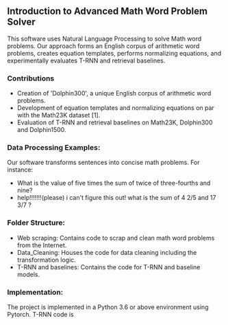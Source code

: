 ## Introduction to Advanced Math Word Problem Solver

This software uses Natural Language Processing to solve Math word problems. Our approach forms an English corpus of arithmetic word problems, creates equation templates, performs normalizing equations, and experimentally evaluates T-RNN and retrieval baselines.

### Contributions
- Creation of 'Dolphin300', a unique English corpus of arithmetic word problems.
- Development of equation templates and normalizing equations on par with the Math23K dataset [1].
- Evaluation of T-RNN and retrieval baselines on Math23K, Dolphin300 and Dolphin1500.

### Data Processing Examples:
Our software transforms sentences into concise math problems. For instance:
- What is the value of five times the sum of twice of three-fourths and nine?
- help!!!!!!!(please) i can't figure this out! what is the sum of 4 2/5 and 17 3/7 ?

### Folder Structure:
- Web scraping: Contains code to scrap and clean math word problems from the Internet.
- Data_Cleaning: Houses the code for data cleaning including the transformation logic.
- T-RNN and baselines: Contains the code for T-RNN and baseline models.

### Implementation:
The project is implemented in a Python 3.6 or above environment using Pytorch. T-RNN code is